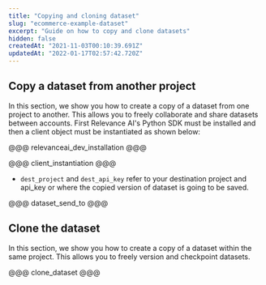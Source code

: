 ```yaml
---
title: "Copying and cloning dataset"
slug: "ecommerce-example-dataset"
excerpt: "Guide on how to copy and clone datasets"
hidden: false
createdAt: "2021-11-03T00:10:39.691Z"
updatedAt: "2022-01-17T02:57:42.720Z"
---
```

## Copy a dataset from another project


In this section, we show you how to create a copy of a dataset from one project to another. This allows you to freely collaborate and share datasets between accounts.
First Relevance AI's Python SDK must be installed and then a client object must be instantiated as shown below:

@@@ relevanceai_dev_installation @@@

@@@ client_instantiation @@@


- `dest_project` and `dest_api_key` refer to your destination project and api_key or where the copied version of dataset is going to be saved.

@@@ dataset_send_to @@@

## Clone the dataset

In this section, we show you how to create a copy of a dataset within the same project. This allows you to freely version and checkpoint datasets.

@@@ clone_dataset @@@
